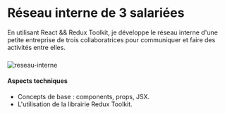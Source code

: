 # Réseau interne de 3 salariées 
En utilisant React && Redux Toolkit, je développe le réseau interne d'une petite entreprise de trois collaboratrices pour communiquer et faire des activités entre elles.

 ###
![reseau-interne](https://github.com/Soulman2131/reseau-interne/assets/109850920/30890ec5-0093-4bb5-9252-7b44b78578ae)

#### Aspects techniques
- Concepts de base : components, props, JSX.
- L'utilisation de la librairie Redux Toolkit.

